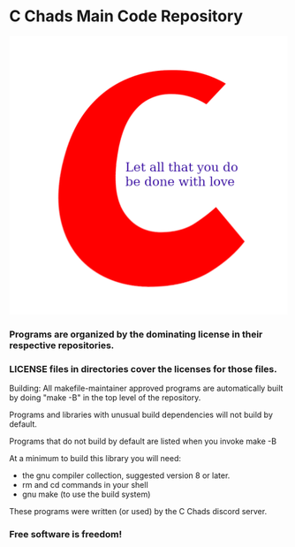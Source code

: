 # C Chads Main Code Repository
![C Chads Logo](CCHADSLOGO.png)
### Programs are organized by the dominating license in their respective repositories.
### LICENSE files in directories cover the licenses for those files.
Building:
All makefile-maintainer approved programs are automatically built by doing
"make -B" in the top level of the repository.

Programs and libraries with unusual build dependencies will not build by default.

Programs that do not build by default are listed when you invoke make -B

At a minimum to build this library you will need:
* the gnu compiler collection, suggested version 8 or later.
* rm and cd commands in your shell
* gnu make (to use the build system)

These programs were written (or used) by the C Chads discord server.
### Free software is freedom!


